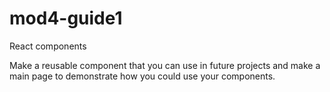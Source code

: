 # mod4-guide1
React components

Make a reusable component that you can use in future projects and make a main page to demonstrate how you could use your components.
